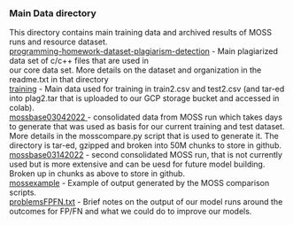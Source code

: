 ### Main Data directory
This directory contains main training data and archived results of MOSS runs and resource dataset.<br>
[programming-homework-dataset-plagiarism-detection](./programming-homework-dataset-plagiarism-detection) - Main plagiarized data set of 
c/c++ files that are used in <br>
 our core data set. More details on the dataset and organization in the readme.txt in that directory<br>
[training](./training) - Main data used for training in train2.csv and test2.csv (and tar-ed into plag2.tar 
that is uploaded to our GCP storage bucket and accessed in colab).<br>
[mossbase03042022 ](./mossbase03042022) - consolidated data from MOSS run which takes days to generate that was used as basis for our current training and test dataset.
More details in the mosscompare.py script that is used to generate it. The directory is tar-ed, gzipped and broken into 50M chunks to store in github. <br>
[mossbase03142022](./mossbase03142022) - second consolidated MOSS run, that is not currently used but is more extensive and can be uesd for future model building. Broken up in chunks as above to store in github. <br>
[mossexample](./mossexample) - Example of output generated by the MOSS comparison scripts.<br>
[problemsFPFN.txt](./problemsFPFN.txt) - Brief notes on the output of our model runs around the outcomes for FP/FN and what we could do to improve our models. <br>
